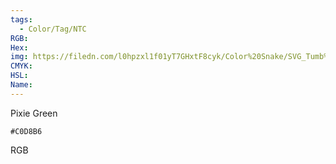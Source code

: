 ```yaml
---
tags:
  - Color/Tag/NTC
RGB:
Hex:
img: https://filedn.com/l0hpzxl1f01yT7GHxtF8cyk/Color%20Snake/SVG_Tumb%20Mass%20No%20Name/C0D8B6.svg
CMYK:
HSL:
Name:
---
```

Pixie Green
```palette
#C0D8B6
```
RGB
